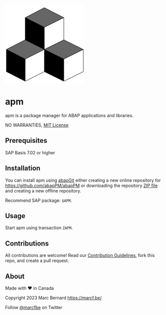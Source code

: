 ![apm](img/abapPM_256x256.png)

# apm

apm is a package manager for ABAP applications and libraries.

NO WARRANTIES, [MIT License](LICENSE)

## Prerequisites

SAP Basis 7.02 or higher

## Installation

You can install apm using [abapGit](https://github.com/abapGit/abapGit) either creating a new online repository for https://github.com/abapPM/abapPM or downloading the repository [ZIP file](https://github.com/abapPM/abapPM/archive/main.zip) and creating a new offline repository.

Recommend SAP package: `$APM`.

## Usage

Start apm using transaction `ZAPM`.

## Contributions

All contributions are welcome! Read our [Contribution Guidelines](CONTRIBUTING.md), fork this repo, and create a pull request.

## About

Made with :heart: in Canada

Copyright 2023 Marc Bernard <https://marcf.be/>

Follow [@marcfbe](https://twitter.com/marcfbe) on Twitter
